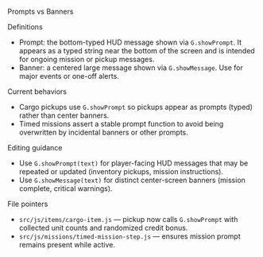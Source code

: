 Prompts vs Banners

Definitions
- Prompt: the bottom-typed HUD message shown via `G.showPrompt`. It appears as a typed string near the bottom of the screen and is intended for ongoing mission or pickup messages.
- Banner: a centered large message shown via `G.showMessage`. Use for major events or one-off alerts.

Current behaviors
- Cargo pickups use `G.showPrompt` so pickups appear as prompts (typed) rather than center banners.
- Timed missions assert a stable prompt function to avoid being overwritten by incidental banners or other prompts.

Editing guidance
- Use `G.showPrompt(text)` for player-facing HUD messages that may be repeated or updated (inventory pickups, mission instructions).
- Use `G.showMessage(text)` for distinct center-screen banners (mission complete, critical warnings).

File pointers
- `src/js/items/cargo-item.js` — pickup now calls `G.showPrompt` with collected unit counts and randomized credit bonus.
- `src/js/missions/timed-mission-step.js` — ensures mission prompt remains present while active.
